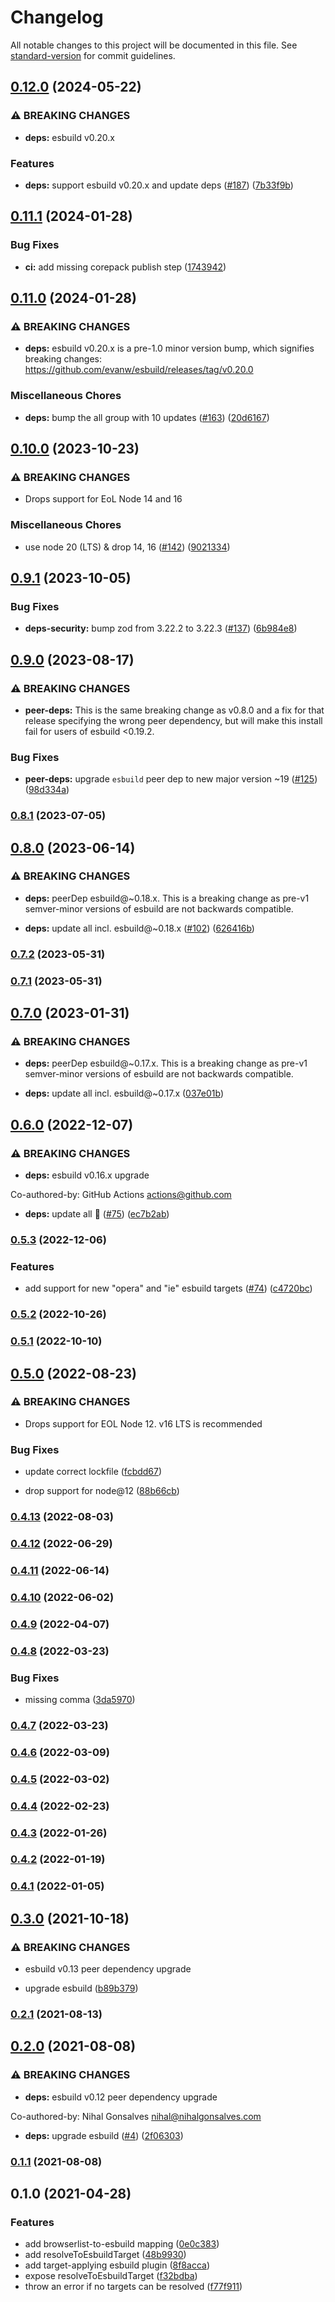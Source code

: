 # Changelog

All notable changes to this project will be documented in this file. See [standard-version](https://github.com/conventional-changelog/standard-version) for commit guidelines.

## [0.12.0](https://github.com/nihalgonsalves/esbuild-plugin-browserslist/compare/esbuild-plugin-browserslist-v0.11.1...esbuild-plugin-browserslist-v0.12.0) (2024-05-22)


### ⚠ BREAKING CHANGES

* **deps:** esbuild v0.20.x

### Features

* **deps:** support esbuild v0.20.x and update deps ([#187](https://github.com/nihalgonsalves/esbuild-plugin-browserslist/issues/187)) ([7b33f9b](https://github.com/nihalgonsalves/esbuild-plugin-browserslist/commit/7b33f9be3d5b64173d237f012e01a1d7bb292c47))

## [0.11.1](https://github.com/nihalgonsalves/esbuild-plugin-browserslist/compare/esbuild-plugin-browserslist-v0.11.0...esbuild-plugin-browserslist-v0.11.1) (2024-01-28)


### Bug Fixes

* **ci:** add missing corepack publish step ([1743942](https://github.com/nihalgonsalves/esbuild-plugin-browserslist/commit/1743942b08e2787800a480e7a916f49d257802f6))

## [0.11.0](https://github.com/nihalgonsalves/esbuild-plugin-browserslist/compare/esbuild-plugin-browserslist-v0.10.0...esbuild-plugin-browserslist-v0.11.0) (2024-01-28)


### ⚠ BREAKING CHANGES

* **deps:** esbuild v0.20.x is a pre-1.0 minor version bump, which signifies breaking changes: https://github.com/evanw/esbuild/releases/tag/v0.20.0

### Miscellaneous Chores

* **deps:** bump the all group with 10 updates ([#163](https://github.com/nihalgonsalves/esbuild-plugin-browserslist/issues/163)) ([20d6167](https://github.com/nihalgonsalves/esbuild-plugin-browserslist/commit/20d6167782f2a1ce861fccee9d82526512d0efb2))

## [0.10.0](https://github.com/nihalgonsalves/esbuild-plugin-browserslist/compare/v0.9.1...v0.10.0) (2023-10-23)


### ⚠ BREAKING CHANGES

* Drops support for EoL Node 14 and 16

### Miscellaneous Chores

* use node 20 (LTS) & drop 14, 16 ([#142](https://github.com/nihalgonsalves/esbuild-plugin-browserslist/issues/142)) ([9021334](https://github.com/nihalgonsalves/esbuild-plugin-browserslist/commit/9021334783bb5b716ca1af1e640bb809cfaebb4d))

## [0.9.1](https://github.com/nihalgonsalves/esbuild-plugin-browserslist/compare/v0.9.0...v0.9.1) (2023-10-05)


### Bug Fixes

* **deps-security:** bump zod from 3.22.2 to 3.22.3 ([#137](https://github.com/nihalgonsalves/esbuild-plugin-browserslist/issues/137)) ([6b984e8](https://github.com/nihalgonsalves/esbuild-plugin-browserslist/commit/6b984e8737726128afa7fbff09ccc55714a96702))

## [0.9.0](https://github.com/nihalgonsalves/esbuild-plugin-browserslist/compare/v0.8.1...v0.9.0) (2023-08-17)


### ⚠ BREAKING CHANGES

* **peer-deps:** This is the same breaking change as v0.8.0 and a fix for that release specifying the wrong peer dependency, but will make this install fail for users of esbuild <0.19.2.

### Bug Fixes

* **peer-deps:** upgrade `esbuild` peer dep to new major version ~19 ([#125](https://github.com/nihalgonsalves/esbuild-plugin-browserslist/issues/125)) ([98d334a](https://github.com/nihalgonsalves/esbuild-plugin-browserslist/commit/98d334a59591412dca40ba929d2aa8dddf698b51))

### [0.8.1](https://github.com/nihalgonsalves/esbuild-plugin-browserslist/compare/v0.8.0...v0.8.1) (2023-07-05)

## [0.8.0](https://github.com/nihalgonsalves/esbuild-plugin-browserslist/compare/v0.7.2...v0.8.0) (2023-06-14)

### ⚠ BREAKING CHANGES

- **deps:** peerDep esbuild@~0.18.x. This is a breaking change
  as pre-v1 semver-minor versions of esbuild are not backwards compatible.

- **deps:** update all incl. esbuild@~0.18.x ([#102](https://github.com/nihalgonsalves/esbuild-plugin-browserslist/issues/102)) ([626416b](https://github.com/nihalgonsalves/esbuild-plugin-browserslist/commit/626416b9a10913d6bc712c46db239771fb691bc7))

### [0.7.2](https://github.com/nihalgonsalves/esbuild-plugin-browserslist/compare/v0.7.1...v0.7.2) (2023-05-31)

### [0.7.1](https://github.com/nihalgonsalves/esbuild-plugin-browserslist/compare/v0.7.0...v0.7.1) (2023-05-31)

## [0.7.0](https://github.com/nihalgonsalves/esbuild-plugin-browserslist/compare/v0.6.0...v0.7.0) (2023-01-31)

### ⚠ BREAKING CHANGES

- **deps:** peerDep esbuild@~0.17.x. This is a breaking change
  as pre-v1 semver-minor versions of esbuild are not backwards compatible.

- **deps:** update all incl. esbuild@~0.17.x ([037e01b](https://github.com/nihalgonsalves/esbuild-plugin-browserslist/commit/037e01bc49a08d38ed0837f0ccb886dc4d73cd24))

## [0.6.0](https://github.com/nihalgonsalves/esbuild-plugin-browserslist/compare/v0.5.3...v0.6.0) (2022-12-07)

### ⚠ BREAKING CHANGES

- **deps:** esbuild v0.16.x upgrade

Co-authored-by: GitHub Actions <actions@github.com>

- **deps:** update all 🚀 ([#75](https://github.com/nihalgonsalves/esbuild-plugin-browserslist/issues/75)) ([ec7b2ab](https://github.com/nihalgonsalves/esbuild-plugin-browserslist/commit/ec7b2aba90be6c56389285f2e40b74a4fe3e5bf9))

### [0.5.3](https://github.com/nihalgonsalves/esbuild-plugin-browserslist/compare/v0.5.2...v0.5.3) (2022-12-06)

### Features

- add support for new "opera" and "ie" esbuild targets ([#74](https://github.com/nihalgonsalves/esbuild-plugin-browserslist/issues/74)) ([c4720bc](https://github.com/nihalgonsalves/esbuild-plugin-browserslist/commit/c4720bc18a38835dd14ac4d26ab617f471fb2b2f))

### [0.5.2](https://github.com/nihalgonsalves/esbuild-plugin-browserslist/compare/v0.5.1...v0.5.2) (2022-10-26)

### [0.5.1](https://github.com/nihalgonsalves/esbuild-plugin-browserslist/compare/v0.5.0...v0.5.1) (2022-10-10)

## [0.5.0](https://github.com/nihalgonsalves/esbuild-plugin-browserslist/compare/v0.4.13...v0.5.0) (2022-08-23)

### ⚠ BREAKING CHANGES

- Drops support for EOL Node 12. v16 LTS is recommended

### Bug Fixes

- update correct lockfile ([fcbdd67](https://github.com/nihalgonsalves/esbuild-plugin-browserslist/commit/fcbdd674c5c537fec5a028f8531ecd98cca7d37b))

- drop support for node@12 ([88b66cb](https://github.com/nihalgonsalves/esbuild-plugin-browserslist/commit/88b66cb8c26fdd6d988e5631581099ed7b35685e))

### [0.4.13](https://github.com/nihalgonsalves/esbuild-plugin-browserslist/compare/v0.4.12...v0.4.13) (2022-08-03)

### [0.4.12](https://github.com/nihalgonsalves/esbuild-plugin-browserslist/compare/v0.4.11...v0.4.12) (2022-06-29)

### [0.4.11](https://github.com/nihalgonsalves/esbuild-plugin-browserslist/compare/v0.4.10...v0.4.11) (2022-06-14)

### [0.4.10](https://github.com/nihalgonsalves/esbuild-plugin-browserslist/compare/v0.4.9...v0.4.10) (2022-06-02)

### [0.4.9](https://github.com/nihalgonsalves/esbuild-plugin-browserslist/compare/v0.4.8...v0.4.9) (2022-04-07)

### [0.4.8](https://github.com/nihalgonsalves/esbuild-plugin-browserslist/compare/v0.4.7...v0.4.8) (2022-03-23)

### Bug Fixes

- missing comma ([3da5970](https://github.com/nihalgonsalves/esbuild-plugin-browserslist/commit/3da59704d1d0c03df362b0d1f4471d8c02be89ae))

### [0.4.7](https://github.com/nihalgonsalves/esbuild-plugin-browserslist/compare/v0.4.6...v0.4.7) (2022-03-23)

### [0.4.6](https://github.com/nihalgonsalves/esbuild-plugin-browserslist/compare/v0.4.5...v0.4.6) (2022-03-09)

### [0.4.5](https://github.com/nihalgonsalves/esbuild-plugin-browserslist/compare/v0.4.4...v0.4.5) (2022-03-02)

### [0.4.4](https://github.com/nihalgonsalves/esbuild-plugin-browserslist/compare/v0.4.3...v0.4.4) (2022-02-23)

### [0.4.3](https://github.com/nihalgonsalves/esbuild-plugin-browserslist/compare/v0.4.2...v0.4.3) (2022-01-26)

### [0.4.2](https://github.com/nihalgonsalves/esbuild-plugin-browserslist/compare/v0.4.1...v0.4.2) (2022-01-19)

### [0.4.1](https://github.com/nihalgonsalves/esbuild-plugin-browserslist/compare/v0.4.0...v0.4.1) (2022-01-05)

## [0.3.0](https://github.com/nihalgonsalves/esbuild-plugin-browserslist/compare/v0.2.1...v0.3.0) (2021-10-18)

### ⚠ BREAKING CHANGES

- esbuild v0.13 peer dependency upgrade

- upgrade esbuild ([b89b379](https://github.com/nihalgonsalves/esbuild-plugin-browserslist/commit/b89b3792b21eff7db8ec573f035bda28ad7f656f))

### [0.2.1](https://github.com/nihalgonsalves/esbuild-plugin-browserslist/compare/v0.2.0...v0.2.1) (2021-08-13)

## [0.2.0](https://github.com/nihalgonsalves/esbuild-plugin-browserslist/compare/v0.1.1...v0.2.0) (2021-08-08)

### ⚠ BREAKING CHANGES

- **deps:** esbuild v0.12 peer dependency upgrade

Co-authored-by: Nihal Gonsalves <nihal@nihalgonsalves.com>

- **deps:** upgrade esbuild ([#4](https://github.com/nihalgonsalves/esbuild-plugin-browserslist/issues/4)) ([2f06303](https://github.com/nihalgonsalves/esbuild-plugin-browserslist/commit/2f06303225baa3352e6c6fe22eb116120b14ca91))

### [0.1.1](https://github.com/nihalgonsalves/esbuild-plugin-browserslist/compare/v0.1.0...v0.1.1) (2021-08-08)

## 0.1.0 (2021-04-28)

### Features

- add browserlist-to-esbuild mapping ([0e0c383](https://github.com/nihalgonsalves/esbuild-plugin-browserslist/commit/0e0c38314593c31332811860aa4a25c683ed2593))
- add resolveToEsbuildTarget ([48b9930](https://github.com/nihalgonsalves/esbuild-plugin-browserslist/commit/48b9930d787e807bae1524e17a0fce90a3516bdf))
- add target-applying esbuild plugin ([8f8acca](https://github.com/nihalgonsalves/esbuild-plugin-browserslist/commit/8f8acca2826d4f9adef6fcdffc236454047908f7))
- expose resolveToEsbuildTarget ([f32bdba](https://github.com/nihalgonsalves/esbuild-plugin-browserslist/commit/f32bdba8f752abffa6c6a63d0d477f6918598839))
- throw an error if no targets can be resolved ([f77f911](https://github.com/nihalgonsalves/esbuild-plugin-browserslist/commit/f77f9116a93598073a6fb0d500598bdae1f70cdb))
